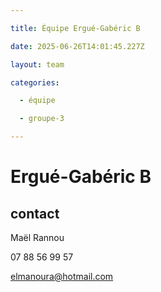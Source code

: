 ```yaml
---

title: Équipe Ergué-Gabéric B

date: 2025-06-26T14:01:45.227Z

layout: team

categories:

  - équipe

  - groupe-3

---
```


# Ergué-Gabéric B



## contact 

Maël Rannou

07 88 56 99 57

elmanoura@hotmail.com

